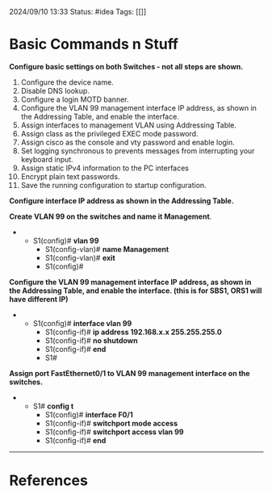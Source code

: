 2024/09/10 13:33
Status: #idea
Tags: [[]]

# Basic Commands n Stuff

**Configure basic settings on both Switches - not all steps are shown.**

1. Configure the device name.
2. Disable DNS lookup.
3. Configure a login MOTD banner.
4. Configure the VLAN 99 management interface IP address, as shown in the Addressing Table, and enable the interface.
5. Assign interfaces to management VLAN using Addressing Table.
6. Assign class as the privileged EXEC mode password.
7. Assign cisco as the console and vty password and enable login.
8. Set logging synchronous to prevents messages from interrupting your keyboard input.
9. Assign static IPv4 information to the PC interfaces
10. Encrypt plain text passwords.
11. Save the running configuration to startup configuration.

**Configure interface IP address as shown in the Addressing Table.**

**Create VLAN 99 on the switches and name it Management**.

- - S1(config)# **vlan 99**
    - S1(config-vlan)# **name Management**
    - S1(config-vlan)# **exit**
    - S1(config)#

**Configure the VLAN 99 management interface IP address, as shown in the Addressing Table, and enable the interface. (this is for SBS1, ORS1 will have different IP)**

- - S1(config)# **interface vlan 99**
    - S1(config-if)# **ip address 192.168.x.x 255.255.255.0** 
    - S1(config-if)# **no shutdown**
    - S1(config-if)# **end**
    - S1#

**Assign port FastEthernet0/1 to VLAN 99 management interface on the switches.**

- - S1# **config t**
    - S1(config)# **interface F0/1**
    - S1(config-if)# **switchport mode access**
    - S1(config-if)# **switchport access vlan 99**
    - S1(config-if)# **end**

---
# References
